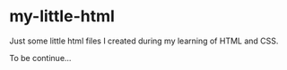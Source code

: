 # my-little-html

Just some little html files I created during my learning of HTML and CSS.

To be continue...
